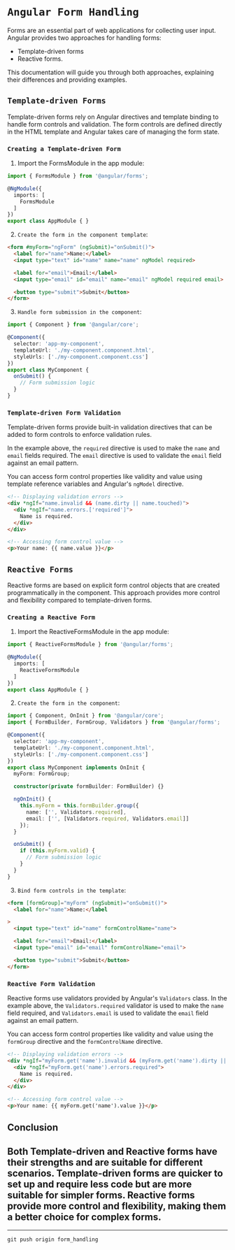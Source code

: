 
# `Angular Form Handling`

Forms are an essential part of web applications for collecting user input. Angular provides two approaches for handling forms: 
  - Template-driven forms
  -  Reactive forms. 

  This documentation will guide you through both approaches, explaining their differences and providing examples.

## `Template-driven Forms`

Template-driven forms rely on Angular directives and template binding to handle form controls and validation. The form controls are defined directly in the HTML template and Angular takes care of managing the form state.

### `Creating a Template-driven Form`

1. Import the FormsModule in the app module:

```typescript
import { FormsModule } from '@angular/forms';

@NgModule({
  imports: [
    FormsModule
  ]
})
export class AppModule { }
```

2. `Create the form in the component template`:

```html
<form #myForm="ngForm" (ngSubmit)="onSubmit()">
  <label for="name">Name:</label>
  <input type="text" id="name" name="name" ngModel required>

  <label for="email">Email:</label>
  <input type="email" id="email" name="email" ngModel required email>

  <button type="submit">Submit</button>
</form>
```

3. `Handle form submission in the component`:

```typescript
import { Component } from '@angular/core';

@Component({
  selector: 'app-my-component',
  templateUrl: './my-component.component.html',
  styleUrls: ['./my-component.component.css']
})
export class MyComponent {
  onSubmit() {
    // Form submission logic
  }
}
```

### `Template-driven Form Validation`

Template-driven forms provide built-in validation directives that can be added to form controls to enforce validation rules.

In the example above, the `required` directive is used to make the `name` and `email` fields required. The `email` directive is used to validate the `email` field against an email pattern.

You can access form control properties like validity and value using template reference variables and Angular's `ngModel` directive.

```html
<!-- Displaying validation errors -->
<div *ngIf="name.invalid && (name.dirty || name.touched)">
  <div *ngIf="name.errors.['required']">
    Name is required.
  </div>
</div>

<!-- Accessing form control value -->
<p>Your name: {{ name.value }}</p>
```

## `Reactive Forms`

Reactive forms are based on explicit form control objects that are created programmatically in the component. This approach provides more control and flexibility compared to template-driven forms.

### `Creating a Reactive Form`

1. Import the ReactiveFormsModule in the app module:

```typescript
import { ReactiveFormsModule } from '@angular/forms';

@NgModule({
  imports: [
    ReactiveFormsModule
  ]
})
export class AppModule { }
```

2. `Create the form in the component`:

```typescript
import { Component, OnInit } from '@angular/core';
import { FormBuilder, FormGroup, Validators } from '@angular/forms';

@Component({
  selector: 'app-my-component',
  templateUrl: './my-component.component.html',
  styleUrls: ['./my-component.component.css']
})
export class MyComponent implements OnInit {
  myForm: FormGroup;

  constructor(private formBuilder: FormBuilder) {}

  ngOnInit() {
    this.myForm = this.formBuilder.group({
      name: ['', Validators.required],
      email: ['', [Validators.required, Validators.email]]
    });
  }

  onSubmit() {
    if (this.myForm.valid) {
      // Form submission logic
    }
  }
}
```

3. `Bind form controls in the template`:

```html
<form [formGroup]="myForm" (ngSubmit)="onSubmit()">
  <label for="name">Name:</label

>
  <input type="text" id="name" formControlName="name">

  <label for="email">Email:</label>
  <input type="email" id="email" formControlName="email">

  <button type="submit">Submit</button>
</form>
```

### `Reactive Form Validation`

Reactive forms use validators provided by Angular's `Validators` class. In the example above, the `Validators.required` validator is used to make the `name` field required, and `Validators.email` is used to validate the `email` field against an email pattern.

You can access form control properties like validity and value using the `formGroup` directive and the `formControlName` directive.

```html
<!-- Displaying validation errors -->
<div *ngIf="myForm.get('name').invalid && (myForm.get('name').dirty || myForm.get('name').touched)">
  <div *ngIf="myForm.get('name').errors.required">
    Name is required.
  </div>
</div>

<!-- Accessing form control value -->
<p>Your name: {{ myForm.get('name').value }}</p>
```

## Conclusion

Both Template-driven and Reactive forms have their strengths and are suitable for different scenarios. Template-driven forms are quicker to set up and require less code but are more suitable for simpler forms. Reactive forms provide more control and flexibility, making them a better choice for complex forms.
---
---
`git push origin form_handling`